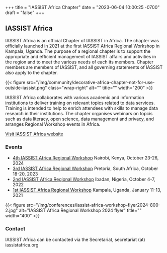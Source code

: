 +++
title = "IASSIST Africa Chapter"
date = "2023-06-04 10:00:25 -0700"
draft = "false"
+++
## IASSIST Africa

IASSIST Africa is an official Chapter of IASSIST in Africa. The chapter was officially launched in 2021 at the first IASSIST Africa Regional Workshop in Kampala, Uganda. The purpose of a regional chapter is to support the appropriate and efficient management of IASSIST affairs and activities in the region and to meet the various needs of each its members. Chapter members are members of IASSIST, and all governing statements of IASSIST also apply to the chapter.

{{< figure src="/img/community/decorative-africa-chapter-not-for-use-outside-iassist.png" class="wrap-right" alt="" title="" width="200" >}}

IASSIST Africa collaborates with various academic and information institutions to deliver training on relevant topics related to data services. Training is intended to help to enrich attendees with skills to manage data research in their institutions. The chapter organises webinars on topcis such as data literacy, open science, data management and privacy, and arranges Regional Workshop events in Africa.

<a class="btn btn-template-main" href="http://iassistafrica.org/" title="" >Visit IASSIST Africa website<span class="fas fa-external-link-alt"></span></a>

### Events

- [4th IASSIST Africa Regional Workshop](/conferences/iassist-africa-2024) Nairobi, Kenya, October 23-26, 2024
- [3rd IASSIST Africa Regional Workshop](/conferences/iassist-africa-2023) Pretoria, South Africa, October 18-20, 2023
- [2nd IASSIST Africa Regional Workshop](/conferences/iassist-africa-2022) Ibadan, Nigeria, October 4-7, 2022
- [1st IASSIST Africa Regional Workshop](/conferences/iassist-africa-2021) Kampala, Uganda, January 11-13, 2021 

{{< figure src="/img/conferences/iassist-africa-workshop-flyer2024-800-2.jpg" alt="IASSIST Africa Regional Workshop 2024 flyer" title="" width="400" >}}

### Contact

IASSIST Africa can be contacted via the Secretariat, secretariat (at) iassistafrica.org

